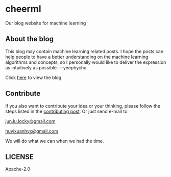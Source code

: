 # cheerml
Our blog website for machine learning

## About the blog
This blog may contain machine learning related posts. I hope the posts can help people to have a better understanding on the machine learning algorithms and concepts, so I personally would like to deliver the expression as intuitively as possible. --yeephycho

Click [here](https://cheerml.github.io/cheerml/) to view the blog.

## Contribute
If you also want to contribute your idea or your thinking, please follow the steps listed in the [contributing post](https://cheerml.github.io/cheerml/contributing).
Or just send e-mail to

jun.lu.locky@gmail.com

huyixuanhyx@gmail.com

We will do what we can when we had the time.

## LICENSE
Apache-2.0
